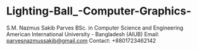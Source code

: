 # Lighting-Ball_-Computer-Graphics-

S.M. Nazmus Sakib Parves
BSc. in Computer Science and Engineering 
American International University - Bangladesh (AIUB)
Email: parvesnazmussakib@gmail.com
Contact: +8801723462142 

